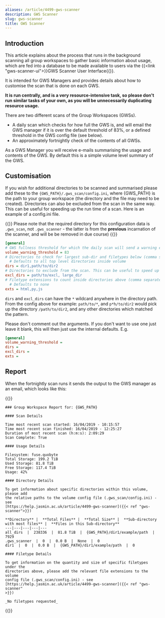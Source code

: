 ```yaml
---
aliases: /article/4499-gws-scanner
description: GWS Scanner
slug: gws-scanner
title: GWS Scanner
---
```


## Introduction

This article explains about the process that runs in the background scanning all group workspaces to gather basic information about usage, which are fed into a database to be made available to users via the {{<link "gws-scanner-ui">}}GWS Scanner User Interface{{</link>}}.

It is intended for GWS Managers and provides details about how to customise the scan that is done on each GWS.

**It is run centrally, and is a very resource-intensive task, so please don't run similar tasks of your own, as you will be unnecessarily duplicating resource usage.**

There are two different scans of the Group Workspaces (GWSs).

- A daily scan which checks for how full the GWS is, and will email the GWS manager if it is over the default threshold of 83%, or a defined threshold in the GWS config file (see below).
- An approximately fortnightly check of the contents of all GWSs. 

As a GWS Manager you will receive e-mails summarising the usage and contents
of the GWS. By default this is a simple volume level summary of the GWS.

## Customisation

If you wish for additional directories to be scanned and summarised please add
these to the `{GWS_PATH}/.gws_scan/config.ini`, where {GWS_PATH} is the path to
your group workspace (the directory and the file may need to be created).
Directories can also be excluded from the scan in the same way. This can be
useful for speeding up the run time of a scan. Here is an example of a
config.ini file.

{{<alert type="info">}}
Please note that the required directory for this configuration data is `.gws_scan`, not `.gws_scanner` - the
latter is from the **previous** incarnation of the scanner, and will be be removed in due course)
{{</alert>}}

```ini
[general]
# GWS fullness threshold for which the daily scan will send a warning email (default 83) (in %)
volume_warning_threshold = 83
# Directories to check for largest sub-dir and filetypes below (comma separated list), these paths must be relative to the group workspace path i.e. path/to/dir, not /group/workspace/path/to/dir
  # Defaults to all top level directories inside volume
dirs = dir1,path/to/dir2
# Directories to exclude from the scan. This can be useful to speed up the scan if there are know directories with a large number of files, for which the scan information is not very useful
excl_dirs = path/to/excl, large_dir
# Filetype extensions to count inside directories above (comma separated list)
  # Defaults to none
exts = html,py,js
```

`dirs` and `excl_dirs` can have the `*` wildcard anywhere in the directory path.
From the config above for example: `path/to/*`, and `p*h/to/dir2` would pick up
the directory `/path/to/dir2`, and any other directories which matched the
pattern.  
  
Please don't comment out the arguments. If you don't want to use one just leave
it blank, this will then just use the internal defaults. E.g.

```ini
[general]
volume_warning_threshold =
dirs = 
excl_dirs =
exts =
```

## Report

When the fortnightly scan runs it sends the output to the GWS manager as an
email, which looks like this:


{{<alert color="light">}}

```
### Group Workspace Report for: {GWS_PATH}

#### Scan Details

Time most recent scan started: 16/04/2019 - 10:15:57  
Time most recent scan finished: 16/04/2019 - 12:25:27  
Duration of most recent scan (h:m:s): 2:09:29  
Scan Complete: True

#### Usage Details

Filesystem: fuse.quobyte  
Total Storage: 199.2 TiB  
Used Storage: 81.8 TiB  
Free Storage: 117.4 TiB  
Usage: 42%

#### Directory Details

To get information about specific directories within this volume, please add
the relative paths to the volume config file (.gws_scan/config.ini) - see
[https://help.jasmin.ac.uk/article/4499-gws-scanner]({{< ref "gws-scanner">}})

**Directory** |  **Total Files** |  **Total Size** |  **Sub-directory with most files** |  **Files in this Sub-directory**  
---|---|---|---|---  
all_dirs  |  238336  |  81.8 TiB  |  {GWS_PATH}/dir1/example/path  |  7929  
.gws_scanner  |  0  |  0.0 B  |  None  |  0  
dir1  |  0  |  0.0 B  |  {GWS_PATH}/dir1/example/path  |  0  

#### Filetype Details

To get information on the quantity and size of specific filetypes under the
directories above, please add the relevant file extensions to the volume
config file (.gws_scan/config.ini) - see
[https://help.jasmin.ac.uk/article/4499-gws-scanner]({{< ref "gws-scanner"
>}})

_No filetypes requested_

```

{{</alert>}}
